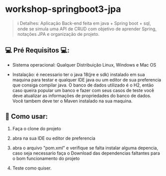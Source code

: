 # workshop-springboot3-jpa

> ℹ️ Detalhes: Aplicação Back-end feita em java + Spring boot + sql, onde se simula uma API de CRUD com objetivo de aprender Spring, notações JPA e organização de projeto.

## 💻 Pré Requisitos 💻:

- Sistema operacional: Qualquer Distribuição Linux, Windows e Mac OS

- Instalação: é necessario ter o java 18(jre e sdk) instalado em sua maquina para testar e qualquer IDE java ou um editor de sua preferencia que consiga
compilar java. O banco de dados utilizado é o H2, então caso queira popular um banco e fazer com seus casos de teste você deve atualizar as informações de propriedades do banco de dados. Você tambem deve ter o Maven instalado na sua maquina.

## 📃 Como usar:

  1. Faça o clone do projeto

  2. abra na sua IDE ou editor de preferencia
  
  3. abra o arquivo "pom.xml" e verifique se falta instalar alguma depencia, caso seja necessario faça o Download das dependencias faltantes para o bom funcionamento do projeto

  4. Teste como quiser.
